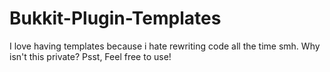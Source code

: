 # Bukkit-Plugin-Templates
I love having templates because i hate rewriting code all the time smh. Why isn't this private? Psst, Feel free to use!
